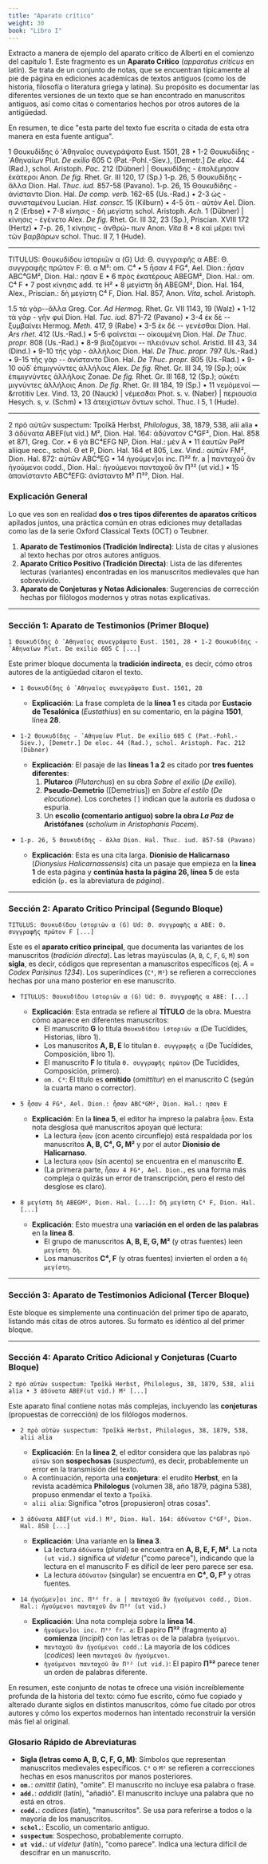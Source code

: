 ```yaml
---
title: "Aparato crítico"
weight: 30
book: "Libro I"
---
```

Extracto a manera de ejemplo del aparato crítico de Alberti en el comienzo del capítulo 1. Este fragmento es un **Aparato Crítico** (*apparatus criticus* en latín). Se trata de un conjunto de notas, que se encuentran típicamente al pie de página en ediciones académicas de textos antiguos (como los de historia, filosofía o literatura griega y latina). Su propósito es documentar las diferentes versiones de un texto que se han encontrado en manuscritos antiguos, así como citas o comentarios hechos por otros autores de la antigüedad.

En resumen, te dice "esta parte del texto fue escrita o citada de esta otra manera en esta fuente antigua".

1 Θουκυδίδης ὁ ᾿Αθηναῖος συνεγράψατο Eust. 1501, 28 • 1-2 Θουκυδίδης - ᾿Αθηναίων Plut. <em>De exilio</em>
            605 C (Pat.-Pohl.-Siev.), [Demetr.] <em>De eloc.</em> 44 (Rad.), schol. Aristoph. <em>Pac.</em> 212 (Dübner) |
            Θουκυδίδης - ἐπολέμησαν ἑκάτεροι Anon. <em><em>De fig.</em></em> Rhet. Gr. III 120, 17 (Sp.) 1-p. 26, 5 Θουκυδίδης - ἄλλα
            Dion. Hal. <em>Thuc.
              iud.</em> 857-58 (Pavano). 1-p. 26, 15 Θουκυδίδης - ἀνίσταντο Dion. Hal. <em>De comp. verb.</em> 162-65
            (Us.-Rad.) • 2-3 ὡς
            - συνισταμένου Lucian. <em>Hist. conscr.</em> 15 (Kilburn) • 4-5 ὅτι - αὐτόν Ael. Dion. η 2 (Erbse) • 7-8
            κίνησις -
            δὴ μεγίστη schol. Aristoph. <em>Ach.</em> 1 (Dübner) | κίνησις - ἐγένετο Alex. <em><em>De fig.</em></em>
            Rhet. Gr. III 32, 23 (Sp.),
            Priscian. XVIII 172 (Hertz) • 7-p. 26, 1 κίνησις - ἀνθρώ- πων Anon. <em>Vita</em> 8 • 8 καὶ μέρει τινὶ τῶν
            βαρβάρων
            schol. Thuc. II 7, 1 (Hude).
          <hr>

  TITULUS: Θουκυδίδου ἱστοριῶν α (G) Ud: Θ. συγγραφῆς α ABE: Θ. συγγραφῆς πρῶτον F: Θ. α M²: om. C⁴ • 5 ἦσαν
            4 FG⁴, Ael. Dion.: ἦσαν ABC⁴GM², Dion. Hal.: ησαν Ε  • 6 πρὸς ἑκατέρους ABEGM², Dion. Hal.: om. C⁴ F • 7 post
            κίνησις add. τε Η² • 8 μεγίστη δὴ ABEGM², Dion. Hal. 164, Alex., Priscian.: δὴ μεγίστη C⁴ F, Dion. Hal. 857,
            Anon. <em>Vita</em>, schol. Aristoph.

  1.5 τὰ γὰρ--ἄλλα Greg. Cor. <em>Ad Hermog.</em> Rhet. Gr. VII 1143, 19 (Walz) • 1-12 τὰ γὰρ - γῆν φυί
            Dion. Hal. <em>Tuc. iud.</em> 871-72 (Pavano) • 3-4 ἐκ δὲ -- ξυμβαίνει Hermog. <em>Meth.</em> 417, 9 (Rabe)
            • 3-5 ἐκ δὲ -- γενέσθαι Dion. Hal. <em>Ars rhet.</em> 412 (Us.-Rad.) • 5-6 φαίνεται -- οἰκουμένη Dion. Hal.
            <em>De Thuc. propr.</em> 808 (Us.-Rad.) • 8-9 βιαζόμενοι -- πλειόνων schol. Aristid. III 43, 34 (Dind.) •
            9-10 τῆς γὰρ - ἀλλήλοις Dion. Hal. <em>De Thuc. propr.</em> 797 (Us.-Rad.) • 9-15 τῆς γὰρ -- ἀνίσταντο Dion.
            Hal. <em>De Thuc. propr.</em> 805 (Us.-Rad.) • 9-10 οὐδ᾽ ἐπιμιγνύντες ἀλλήλοις Alex. <em>De fig.</em> Rhet.
            Gr. III 34, 19 (Sp.); οὐκ ἐπιμιγνύντες ἀλλήλοις Zonae. <em>De fig.</em> Rhet. Gr. III 168, 12 (Sp.); οὐκέτι
            μιγνύντες ἀλλήλοις Anon. <em>De fig.</em> Rhet. Gr. III 184, 19 (Sp.) • 11 νεμόμενοί — &rrotitiv Lex. Vind.
            13, 20 (Nauck) | νέμεσϑαι Phot. s. v. (Naber) | περιουσία Hesych. s, v. (Schm) • 13 ἀτειχίστων ὄντων schol.
            Thuc. I 5, 1 (Hude).
            <hr>

  2 πρὸ αὐτῶν suspectum: Tpoĩkā Herbst, <em>Philologus</em>, 38, 1879, 538, alii alia • 3 ἀδύνατα ABEF(ut
            vid.) M², Dion. Hal. 164: ἀδύνατον C⁴GF², Dion. Hal. 858 et 871, Greg. Cor. • 6 γὰ BC⁴EFG NP, Dion. Hal.:
            μὲν A • 11 ἑαυτῶν PePf aliique recc., schol. Θ et P, Dion. Hal. 164 et 805, Lex. Vind.: αὑτῶν FM², Dion.
            Hal. 872: αὐτῶν ABC⁴EG • 14 ἡγούμεν]οι inc. Π³² fr. a | πανταχοῦ ἂν ἡγούμενοι codd., Dion. Hal.: ἡγούμενοι
            πανταχοῦ ἂν Π³² (ut vid.) • 15 ἀπανίσταντο ABC⁴EFG: ἀνίσταντο Μ² Π³², Dion. Hal.

### Explicación General

Lo que ves son en realidad **dos o tres tipos diferentes de aparatos críticos** apilados juntos, una práctica común en otras ediciones muy detalladas como las de la serie Oxford Classical Texts (OCT) o Teubner.

1.  **Aparato de Testimonios (Tradición Indirecta)**: Lista de citas y alusiones al texto hechas por otros autores antiguos.
2.  **Aparato Crítico Positivo (Tradición Directa)**: Lista de las diferentes lecturas (variantes) encontradas en los manuscritos medievales que han sobrevivido.
3.  **Aparato de Conjeturas y Notas Adicionales**: Sugerencias de corrección hechas por filólogos modernos y otras notas explicativas.

-----

### Sección 1: Aparato de Testimonios (Primer Bloque)

```
1 Θουκυδίδης ὁ ᾿Αθηναῖος συνεγράψατο Eust. 1501, 28 • 1-2 Θουκυδίδης - ᾿Αθηναίων Plut. De exilio 605 C [...]
```

Este primer bloque documenta la **tradición indirecta**, es decir, cómo otros autores de la antigüedad citaron el texto.

  * `1 Θουκυδίδης ὁ ᾿Αθηναῖος συνεγράψατο Eust. 1501, 28`

      * **Explicación**: La frase completa de la **línea 1** es citada por **Eustacio de Tesalónica** (*Eustathius*) en su comentario, en la página **1501**, línea **28**.

  * `1-2 Θουκυδίδης - ᾿Αθηναίων Plut. De exilio 605 C (Pat.-Pohl.-Siev.), [Demetr.] De eloc. 44 (Rad.), schol. Aristoph. Pac. 212 (Dübner)`

      * **Explicación**: El pasaje de las **líneas 1 a 2** es citado por **tres fuentes diferentes**:
        1.  **Plutarco** (*Plutarchus*) en su obra *Sobre el exilio* (*De exilio*).
        2.  **Pseudo-Demetrio** ([Demetrius]) en *Sobre el estilo* (*De elocutione*). Los corchetes `[]` indican que la autoría es dudosa o espuria.
        3.  Un **escolio (comentario antiguo) sobre la obra *La Paz* de Aristófanes** (*scholium in Aristophanis Pacem*).

  * `1-p. 26, 5 Θουκυδίδης - ἄλλα Dion. Hal. Thuc. iud. 857-58 (Pavano)`

      * **Explicación**: Esta es una cita larga. **Dionisio de Halicarnaso** (*Dionysius Halicarnassensis*) cita un pasaje que empieza en la **línea 1** de esta página y **continúa hasta la página 26, línea 5** de esta edición (`p.` es la abreviatura de *página*).

-----

### Sección 2: Aparato Crítico Principal (Segundo Bloque)

```
TITULUS: Θουκυδίδου ἱστοριῶν α (G) Ud: Θ. συγγραφῆς α ABE: Θ. συγγραφῆς πρῶτον F [...]
```

Este es el **aparato crítico principal**, que documenta las variantes de los manuscritos (*tradición directa*). Las letras mayúsculas (`A`, `B`, `C`, `F`, `G`, `M`) son **sigla**, es decir, códigos que representan a manuscritos específicos (ej. A = *Codex Parisinus 1234*). Los superíndices (`C⁴`, `M²`) se refieren a correcciones hechas por una mano posterior en ese manuscrito.

  * `TITULUS: Θουκυδίδου ἱστοριῶν α (G) Ud: Θ. συγγραφῆς α ABE: [...]`

      * **Explicación**: Esta entrada se refiere al **TÍTULO** de la obra. Muestra cómo aparece en diferentes manuscritos:
          * El manuscrito **G** lo titula `Θουκυδίδου ἱστοριῶν α` (De Tucídides, Historias, libro 1).
          * Los manuscritos **A, B, E** lo titulan `Θ. συγγραφῆς α` (De Tucídides, Composición, libro 1).
          * El manuscrito **F** lo titula `Θ. συγγραφῆς πρῶτον` (De Tucídides, Composición, primero).
          * `om. C⁴`: El título es **omitido** (*omittitur*) en el manuscrito C (según la cuarta mano o corrector).

  * `5 ἦσαν 4 FG⁴, Ael. Dion.: ἦσαν ABC⁴GM², Dion. Hal.: ησαν Ε`

      * **Explicación**: En la **línea 5**, el editor ha impreso la palabra `ἦσαν`. Esta nota desglosa qué manuscritos apoyan qué lectura:
          * La lectura `ἦσαν` (con acento circunflejo) está respaldada por los manuscritos **A, B, C⁴, G, M²** y por el autor **Dionisio de Halicarnaso**.
          * La lectura `ησαν` (sin acento) se encuentra en el manuscrito **E**.
          * (La primera parte, `ἦσαν 4 FG⁴, Ael. Dion.`, es una forma más compleja o quizás un error de transcripción, pero el resto del desglose es claro).

  * `8 μεγίστη δὴ ABEGM², Dion. Hal. [...]: δὴ μεγίστη C⁴ F, Dion. Hal. [...]`

      * **Explicación**: Esto muestra una **variación en el orden de las palabras** en la **línea 8**.
          * El grupo de manuscritos **A, B, E, G, M²** (y otras fuentes) leen `μεγίστη δὴ`.
          * Los manuscritos **C⁴, F** (y otras fuentes) invierten el orden a `δὴ μεγίστη`.

-----

### Sección 3: Aparato de Testimonios Adicional (Tercer Bloque)

Este bloque es simplemente una continuación del primer tipo de aparato, listando más citas de otros autores. Su formato es idéntico al del primer bloque.

-----

### Sección 4: Aparato Crítico Adicional y Conjeturas (Cuarto Bloque)

```
2 πρὸ αὐτῶν suspectum: Tpoĩkā Herbst, Philologus, 38, 1879, 538, alii alia • 3 ἀδύνατα ABEF(ut vid.) M² [...]
```

Este aparato final contiene notas más complejas, incluyendo las **conjeturas** (propuestas de corrección) de los filólogos modernos.

  * `2 πρὸ αὐτῶν suspectum: Tpoĩkā Herbst, Philologus, 38, 1879, 538, alii alia`

      * **Explicación**: En la **línea 2**, el editor considera que las palabras `πρὸ αὐτῶν` son **sospechosas** (*suspectum*), es decir, probablemente un error en la transmisión del texto.
      * A continuación, reporta una **conjetura**: el erudito **Herbst**, en la revista académica **Philologus** (volumen 38, año 1879, página 538), propuso enmendar el texto a `Tpoĩkā`.
      * `alii alia`: Significa "otros [propusieron] otras cosas".

  * `3 ἀδύνατα ABEF(ut vid.) M², Dion. Hal. 164: ἀδύνατον C⁴GF², Dion. Hal. 858 [...]`

      * **Explicación**: Una variante en la **línea 3**.
          * La lectura `ἀδύνατα` (plural) se encuentra en **A, B, E, F, M²**. La nota `(ut vid.)` significa *ut videtur* ("como parece"), indicando que la lectura en el manuscrito F es difícil de leer pero parece ser esa.
          * La lectura `ἀδύνατον` (singular) se encuentra en **C⁴, G, F²** y otras fuentes.

  * `14 ἡγούμεν]οι inc. Π³² fr. a | πανταχοῦ ἂν ἡγούμενοι codd., Dion. Hal.: ἡγούμενοι πανταχοῦ ἂν Π³² (ut vid.)`

      * **Explicación**: Una nota compleja sobre la **línea 14**.
          * `ἡγούμεν]οι inc. Π³² fr. a`: El papiro **Π³²** (fragmento a) **comienza** (*incipit*) con las letras `οι` de la palabra `ἡγούμενοι`.
          * `πανταχοῦ ἂν ἡγούμενοι codd.`: La mayoría de los códices (*codices*) leen `πανταχοῦ ἂν ἡγούμενοι`.
          * `ἡγούμενοι πανταχοῦ ἂν Π³² (ut vid.)`: El papiro **Π³²** parece tener un orden de palabras diferente.

En resumen, este conjunto de notas te ofrece una visión increíblemente profunda de la historia del texto: cómo fue escrito, cómo fue copiado y alterado durante siglos en distintos manuscritos, cómo fue citado por otros autores y cómo los expertos modernos han intentado reconstruir la versión más fiel al original.

### **Glosario Rápido de Abreviaturas**

* **Sigla (letras como A, B, C, F, G, M)**: Símbolos que representan manuscritos medievales específicos. `C⁴` o `M²` se refieren a correcciones hechas en esos manuscritos por manos posteriores.
* **`om.`**: *omittit* (latín), "omite". El manuscrito no incluye esa palabra o frase.
* **`add.`**: *addidit* (latín), "añadió". El manuscrito incluye una palabra que no está en otros.
* **`codd.`**: *codices* (latín), "manuscritos". Se usa para referirse a todos o la mayoría de los manuscritos.
* **`schol.`**: Escolio, un comentario antiguo.
* **`suspectum`**: Sospechoso, probablemente corrupto.
* **`ut vid.`**: *ut videtur* (latín), "como parece". Indica una lectura difícil de descifrar en un manuscrito.